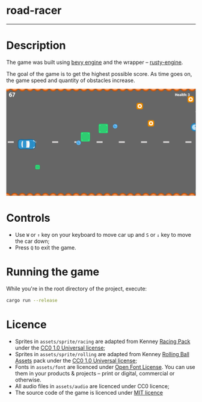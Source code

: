 # road-racer
____

# Description
The game was built using [bevy engine](https://github.com/bevyengine/bevy) and the wrapper –
[rusty-engine](https://github.com/CleanCut/rusty_engine).

The goal of the game is to get the highest possible score.
As time goes on, the game speed and quantity of obstacles increase.

![Gameplay screenshot](./media/gameplay.png)

# Controls
* Use `W` or `↑` key on your keyboard to move car up and
`S` or `↓` key to move the car down;
* Press `Q` to exit the game.

# Running the game
While you're in the root directory of the project, execute:
```bash
cargo run --release
``` 

# Licence
* Sprites in `assets/sprite/racing` are adapted from Kenney [Racing Pack](https://kenney.nl/assets/racing-pack) under the [CC0 1.0 Universal license](https://creativecommons.org/publicdomain/zero/1.0/);
* Sprites in `assets/sprite/rolling` are adapted from Kenney [Rolling Ball Assets](https://kenney.nl/assets/rolling-ball-assets) pack under the [CC0 1.0 Universal license](https://creativecommons.org/publicdomain/zero/1.0/);
* Fonts in `assets/font` are licenced under [Open Font License](https://scripts.sil.org/cms/scripts/page.php?site_id=nrsi&id=OFL). You can use them in your products & projects – print or digital, commercial or otherwise.
* All audio files in `assets/audio` are licenced under CC0 licence;
* The source code of the game is licenced under [MIT licence](./LICENSE)